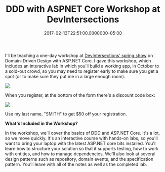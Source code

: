 ﻿---
title: DDD with ASPNET Core Workshop at DevIntersections
date: "2017-02-13T22:51:00.0000000-05:00"
description: I'll be teaching a one-day workshop at DevIntersections' spring show on Domain-Driven Design with ASP.NET Core.
featuredImage: /img/aspnetcore-logo.png
---

I'll be teaching a one-day workshop at [DevIntersections' spring show](https://devintersection.com/#!/register) on Domain-Driven Design with ASP.NET Core. I gave this workshop, which includes an interactive lab in which you'll build a working app, in October to a sold-out crowd, so you may need to register early to make sure you get a spot (or to make sure they put me in a large enough room).

![](/img/dev_spr17_300x250_smith.gif)

When you register, at the bottom of the form there's a discount code box:

![](/img/devintersectiondiscount.png)

Use my last name, "SMITH" to get $50 off your registration.

**What's Included in the Workshop?**

In the workshop, we'll cover the basics of DDD and ASP.NET Core. It's a lot, so we move quickly. It's an interactive course with hands-on labs, so you'll want to bring your laptop with the latest ASP.NET core bits installed. You'll learn how to structure your solution so that it supports testing, how to work with entities, and how to manage dependencies. We'll also look at several design patterns such as repository, domain events, and the specification pattern. You'll leave with all of the notes as well as the completed lab.

